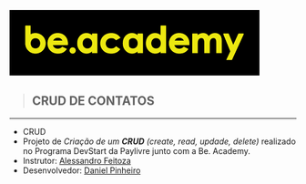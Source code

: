 ![Logo Be.Academy](projeto/img/beacademy.png)


> ## CRUD DE CONTATOS
<hr>

- CRUD 
- Projeto de _Criação de um **CRUD** (create, read, updade, delete)_ realizado no Programa DevStart da Paylivre junto com a Be. Academy.
- Instrutor: [Alessandro Feitoza](https://www.linkedin.com/in/alessandrofeitoza/)
- Desenvolvedor: [Daniel Pinheiro](https://github.com/DanielPinheir) 
